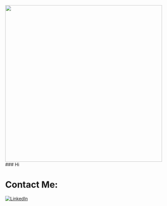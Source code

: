 <img src="[https://i.giphy.com/media/qgQUggAC3Pfv687qPC/giphy.webp](https://tenor.com/bdYUO.gif)" width="500">
### Hi 

# Contact Me:

[![LinkedIn](https://img.shields.io/badge/-LinkedIn-blue?logo=linkedin)](https://www.linkedin.com/in/anadvillalba/)
<!--
**villalbadan/villalbadan** is a ✨ _special_ ✨ repository because its `README.md` (this file) appears on your GitHub profile.

Here are some ideas to get you started:

- 🔭 I’m currently working on ...
- 🌱 I’m currently learning ...
- 👯 I’m looking to collaborate on ...
- 🤔 I’m looking for help with ...
- 💬 Ask me about ...
- 📫 How to reach me: ...
- 😄 Pronouns: ...
- ⚡ Fun fact: ...
-->
